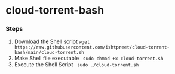 # cloud-torrent-bash

### Steps
1. Download the Shell script
    ```wget https://raw.githubusercontent.com/ishtpreet/cloud-torrent-bash/main/cloud-torrent.sh```
2. Make Shell file executable
    ``` sudo chmod +x cloud-torrent.sh```
3. Execute the Shell Script
    ``` sudo ./cloud-torrent.sh```
